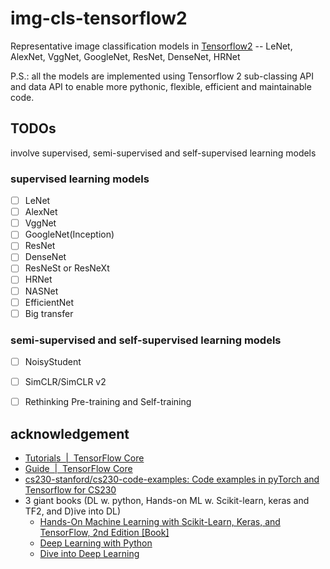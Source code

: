 # img-cls-tensorflow2

Representative image classification models in [Tensorflow2](https://www.tensorflow.org) -- LeNet, AlexNet,  VggNet, GoogleNet, ResNet, DenseNet, HRNet

P.S.: all the models are implemented using Tensorflow 2 sub-classing API and data API to enable more pythonic, flexible, efficient and maintainable code.

## TODOs

involve supervised, semi-supervised and self-supervised learning models

### supervised learning models

- [ ] LeNet
- [ ] AlexNet
- [ ] VggNet
- [ ] GoogleNet(Inception)
- [ ] ResNet
- [ ] DenseNet
- [ ] ResNeSt or ResNeXt
- [ ] HRNet
- [ ] NASNet
- [ ] EfficientNet
- [ ] Big transfer

### semi-supervised and self-supervised learning models

- [ ] NoisyStudent
- [ ] SimCLR/SimCLR v2
- [ ] Rethinking Pre-training and Self-training


## acknowledgement

* [Tutorials  |  TensorFlow Core](https://www.tensorflow.org/tutorials)
* [Guide  |  TensorFlow Core](https://www.tensorflow.org/guide)
* [cs230-stanford/cs230-code-examples: Code examples in pyTorch and Tensorflow for CS230](https://github.com/cs230-stanford/cs230-code-examples)
* 3 giant books (DL w. python, Hands-on ML w. Scikit-learn, keras and TF2, and D)ive into DL)
    * [Hands-On Machine Learning with Scikit-Learn, Keras, and TensorFlow, 2nd Edition [Book]](https://www.oreilly.com/library/view/hands-on-machine-learning/9781492032632/)
    * [Deep Learning with Python](https://www.manning.com/books/deep-learning-with-python)
    * [Dive into Deep Learning](https://d2l.ai/)